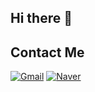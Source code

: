 ## Hi there 👋


## Contact Me
[![Gmail](https://img.shields.io/badge/Gmail-D14836?style=for-the-badge&logo=gmail&logoColor=white)](mailto:sonmj0306@gmail.com) [![Naver](https://img.shields.io/badge/Naver-03C75A?style=for-the-badge&logo=naver&logoColor=white)](mailto:tbvltm0306@naver.com)





